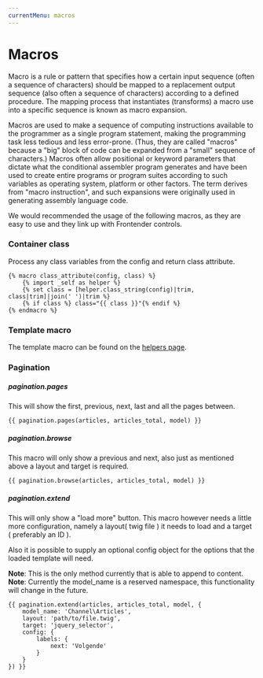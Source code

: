 ```yaml
---
currentMenu: macros
---
```


# Macros
Macro is a rule or pattern that specifies how a certain input sequence (often a sequence of characters) should be mapped to a replacement output sequence (also often a sequence of characters) according to a defined procedure. The mapping process that instantiates (transforms) a macro use into a specific sequence is known as macro expansion.

Macros are used to make a sequence of computing instructions available to the programmer as a single program statement, making the programming task less tedious and less error-prone. (Thus, they are called "macros" because a "big" block of code can be expanded from a "small" sequence of characters.) Macros often allow positional or keyword parameters that dictate what the conditional assembler program generates and have been used to create entire programs or program suites according to such variables as operating system, platform or other factors. The term derives from "macro instruction", and such expansions were originally used in generating assembly language code.

We would recommended the usage of the following macros, as they are easy to use and they link up with Frontender controls.

### Container class
Process any class variables from the config and return class attribute.
```twig
{% macro class_attribute(config, class) %}
    {% import _self as helper %}
    {% set class = [helper.class_string(config)|trim, class|trim]|join(' ')|trim %}
    {% if class %} class="{{ class }}"{% endif %}
{% endmacro %}
```

### Template macro
The template macro can be found on the [helpers page](/helpers.html).


### Pagination
##### pagination.pages
This will show the first, previous, next, last and all the pages between.
```twig
{{ pagination.pages(articles, articles_total, model) }}
```

##### pagination.browse
This macro will only show a previous and next, also just as mentioned above a layout and target is required.
```twig
{{ pagination.browse(articles, articles_total, model) }}
```

##### pagination.extend
This will only show a "load more" button. This macro however needs a little more configuration, namely a layout( twig file ) it needs to load and a target ( preferably an ID ).

Also it is possible to supply an optional config object for the options that the loaded template will need.

**Note**: This is the only method currently that is able to append to content.  
**Note**: Currently the model_name is a reserved namespace, this functionality will change in the future.
```twig
{{ pagination.extend(articles, articles_total, model, {
    model_name: 'Channel\Articles',
    layout: 'path/to/file.twig',
    target: 'jquery_selector',
    config: {
        labels: {
            next: 'Volgende'
        }
    }
}) }}
```
